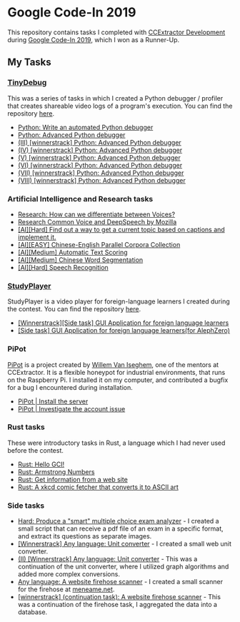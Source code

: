 # Google Code-In 2019
This repository contains tasks I completed with [CCExtractor Development](https://github.com/CCExtractor) during [Google Code-In 2019](https://codein.withgoogle.com/archive/2019/), which I won as a Runner-Up.

## My Tasks

### [TinyDebug](https://github.com/CCExtractor/AZTinyDebug)
This was a series of tasks in which I created a Python debugger / profiler that creates shareable video logs of a program's execution.
You can find the repository [here](https://github.com/CCExtractor/AZTinyDebug).

- [Python: Write an automated Python debugger](https://codein.withgoogle.com/archive/2019/t/5715053794295808/)
- [Python: Advanced Python debugger](https://codein.withgoogle.com/archive/2019/t/4951658413424640/)
- [(III) [winnerstrack] Python: Advanced Python debugger](https://codein.withgoogle.com/archive/2019/t/4888952293556224/)
- [(IV) [winnerstrack] Python: Advanced Python debugger](https://codein.withgoogle.com/archive/2019/t/5019904940441600/)
- [(V) [winnerstrack] Python: Advanced Python debugger](https://codein.withgoogle.com/archive/2019/t/6621951934595072/)
- [(VI) [winnerstrack] Python: Advanced Python debugger](https://codein.withgoogle.com/archive/2019/t/4933441947172864/)
- [(VII) [winnerstrack] Python: Advanced Python debugger](https://codein.withgoogle.com/archive/2019/t/4811294604001280/)
- [(VIII) [winnerstrack] Python: Advanced Python debugger](https://codein.withgoogle.com/archive/2019/t/5391976480899072/)

### Artificial Intelligence and Research tasks
- [Research: How can we differentiate between Voices?](https://codein.withgoogle.com/archive/2019/t/4804093495738368/)
- [Research Common Voice and DeepSpeech by Mozilla](https://codein.withgoogle.com/archive/2019/t/5238893234880512/)
- [[AI][Hard] Find out a way to get a current topic based on captions and implement it.](https://codein.withgoogle.com/archive/2019/t/6305572840800256/)
- [[AI][EASY] Chinese-English Parallel Corpora Collection](https://codein.withgoogle.com/archive/2019/t/4875233706639360/)
- [[AI][Medium] Automatic Text Scoring](https://codein.withgoogle.com/archive/2019/t/5115082095198208/)
- [[AI][Medium] Chinese Word Segmentation](https://codein.withgoogle.com/archive/2019/t/5190866457591808/)
- [[AI][Hard] Speech Recognition](https://codein.withgoogle.com/archive/2019/t/5158884889591808/)

### [StudyPlayer](https://github.com/mfarberbrodsky/studyplayer)
StudyPlayer is a video player for foreign-language learners I created during the contest. You can find the repository [here](https://github.com/mfarberbrodsky/studyplayer).

- [[Winnerstrack][Side task] GUI Application for foreign language learners](https://codein.withgoogle.com/archive/2019/t/5378646622076928/)
- [[Side task] GUI Application for foreign language learners(for AlephZero)](https://codein.withgoogle.com/archive/2019/t/5994676004323328/)

### PiPot
[PiPot](https://github.com/PiPot/PiPot) is a project created by [Willem Van Iseghem](https://github.com/canihavesomecoffee), one of the mentors at CCExtractor. It is a flexible honeypot for industrial environments, that runs on the Raspberry Pi. I installed it on my computer, and contributed a bugfix for a bug I encountered during installation.

- [PiPot | Install the server](https://codein.withgoogle.com/archive/2019/t/4626294717808640/)
- [PiPot | Investigate the account issue](https://codein.withgoogle.com/archive/2019/t/5821865730244608/)

### Rust tasks
These were introductory tasks in Rust, a language which I had never used before the contest.
- [Rust: Hello GCI!](https://codein.withgoogle.com/tasks/5910431554600960/)
- [Rust: Armstrong Numbers](https://codein.withgoogle.com/archive/2019/t/6456346728202240/)
- [Rust: Get information from a web site](https://codein.withgoogle.com/archive/2019/t/6573516623708160/)
- [Rust: A xkcd comic fetcher that converts it to ASCII art](https://codein.withgoogle.com/archive/2019/t/5120718971338752/)

### Side tasks
- [Hard: Produce a "smart" multiple choice exam analyzer](https://codein.withgoogle.com/archive/2019/t/6498594207563776/) - I created a small script that can receive a pdf file of an exam in a specific format, and extract its questions as separate images.
- [[Winnerstrack] Any language: Unit converter](https://codein.withgoogle.com/archive/2019/t/5140906282319872/) - I created a small web unit converter.
- [(II) [Winnerstrack] Any language: Unit converter](https://codein.withgoogle.com/archive/2019/t/4837945899483136/) - This was a continuation of the unit converter, where I utilized graph algorithms and added more complex conversions.
- [Any language: A website firehose scanner](https://codein.withgoogle.com/archive/2019/t/6456325823791104/) - I created a small scanner for the firehose at [meneame.net](https://www.meneame.net/).
- [[winnerstrack] (continuation task): A website firehose scanner](https://codein.withgoogle.com/archive/2019/t/5266646457909248/) - This was a continuation of the firehose task, I aggregated the data into a database.
